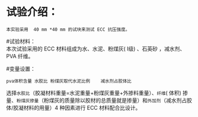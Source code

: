 # 试验介绍：
    本实验采用  40 mm *40 mm 的试块来测试 ECC 抗压强度。
    
#试验材料：    
    本次试验采用的 ECC 材料组成为水、水泥、粉煤灰( Ⅰ级) 、石英砂 ，减水剂、PVA 纤维。

#变量设置：

    pva体积含量	水胶比	粉煤灰取代水泥比例    减水剂占胶体比
选择`水胶比`（胶凝材料重量=水泥重量+粉煤灰重量+外掺料重量）、`纤维`( 体积) 掺量、`粉煤灰掺量`（粉煤灰的质量除以胶材的总质量就是掺量）和`外加剂`（减水剂占胶体/胶凝材料的用量）4 种因素进行 ECC 材料配合比设计。

		 